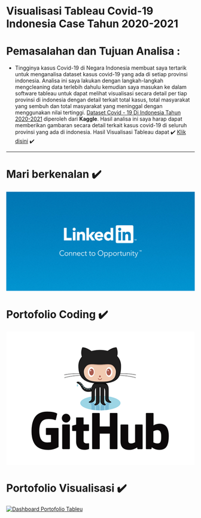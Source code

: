 # Visualisasi Tableau Covid-19 Indonesia Case Tahun 2020-2021

# Pemasalahan dan Tujuan Analisa :
- Tingginya kasus Covid-19 di Negara Indonesia membuat saya tertarik untuk menganalisa dataset kasus covid-19 yang ada di setiap provinsi indonesia. Analisa ini saya lakukan dengan langkah-langkah mengcleaning data terlebih dahulu kemudian saya masukan ke dalam software tableau untuk dapat melihat visualisasi secara detail per tiap provinsi di indonesia dengan detail terkait total kasus, total masyarakat yang sembuh dan total masyarakat yang meninggal dengan menggunakan nilai tertinggi. [Dataset Covid - 19 Di Indonesia Tahun 2020-2021](https://www.kaggle.com/datasets/hendratno/covid19-indonesia) diperoleh dari **Kaggle**. Hasil analisa ini saya harap dapat memberikan gambaran secara detail terkait kasus covid-19 di seluruh provinsi yang ada di indonesia. Hasil Visualisasi Tableau dapat :heavy_check_mark: [Klik disini](https://public.tableau.com/views/KasusCovid-19Indonesia/DescC-19Indonesia?:language=en-US&:display_count=n&:origin=viz_share_link) :heavy_check_mark:


<hr>

# Mari berkenalan :heavy_check_mark:
[![Avenger](https://github.com/mhdalfarisy/CRUD-Program-Stock-Barang-Gudang/blob/main/image/Linkedin.jpg)](https://www.linkedin.com/in/m-alfarisy97/)


# Portofolio Coding :heavy_check_mark:
[![Github](https://github.com/mhdalfarisy/CRUD-Program-Stock-Barang-Gudang/blob/main/image/github-logo-tile.png)](https://github.com/mhdalfarisy)


# Portofolio Visualisasi :heavy_check_mark:
[![Dashboard Portofolio Tableu](https://github.com/mhdalfarisy/Capstone-Project-Modul-1---Program-Stock-Barang-Gudang-/blob/main/image/Tableau-Server-1.jpg)](https://public.tableau.com/app/profile/muhammad.al.farisy6147)
